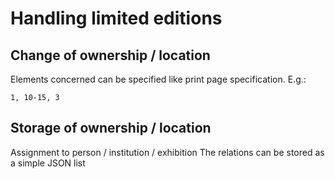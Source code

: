 # Handling limited editions
## Change of ownership / location
Elements concerned can be specified like print page specification.
E.g.:
```
1, 10-15, 3
```

## Storage of ownership / location
Assignment to person / institution / exhibition
The relations can be stored as a simple JSON list